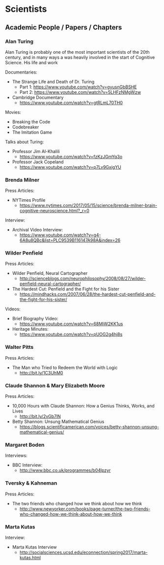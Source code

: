 # Scientists

## Academic People / Papers / Chapters

### Alan Turing

Alan Turing is probably one of the most important scientists of the 20th century, and in many ways a was heavily involved in the start of Cognitive Science. His life and work

Documentaries:
- The Strange Life and Death of Dr. Turing
    - Part 1: https://www.youtube.com/watch?v=gyusnGbBSHE
    - Part 2: https://www.youtube.com/watch?v=5LHFzNMgWzw
- Cambridge Documentary
    - https://www.youtube.com/watch?v=gtRLmL70TH0

Movies:
- Breaking the Code
- Codebreaker
- The Imitation Game

Talks about Turing:
- Professor Jim Al-Khalili
    - https://www.youtube.com/watch?v=fzKzJGmYq3o
- Professor Jack Copeland
    - https://www.youtube.com/watch?v=p7Lv9GxigYU

### Brenda Milner

Press Articles:
- NYTimes Profile
    - https://www.nytimes.com/2017/05/15/science/brenda-milner-brain-cognitive-neuroscience.html?_r=0

Interview:
- Archival Video Interview:
    - https://www.youtube.com/watch?v=g4-6A8u8QBc&list=PLC9539B116147A98A&index=26

### Wilder Penfield

Press Articles:
- Wilder Penfield, Neural Cartographer
    - http://scienceblogs.com/neurophilosophy/2008/08/27/wilder-penfield-neural-cartographer/
- The Hardest Cut: Penfield and the Fight for his Sister
    - https://mindhacks.com/2007/06/28/the-hardest-cut-penfield-and-the-fight-for-his-sister/

Videos:
- Brief Biography Video:
    - https://www.youtube.com/watch?v=68MiW2KK1us
- Heritage Minutes:
    - https://www.youtube.com/watch?v=pUOG2g4hj8s

### Walter Pitts

Press Articles:
- The Man who Tried to Redeem the World with Logic
    - http://bit.ly/1C3UhM0

### Claude Shannon & Mary Elizabeth Moore

Press Articles:
- 10,000 Hours with Claude Shannon: How a Genius Thinks, Works, and Lives
    - http://bit.ly/2vGb7lN
- Betty Shannon: Unsung Mathematical Genius
    - https://blogs.scientificamerican.com/voices/betty-shannon-unsung-mathematical-genius/

### Margaret Boden

Interviews:
- BBC Interview:
    - http://www.bbc.co.uk/programmes/b04lpzyr

### Tversky & Kahneman

Press Articles:
- The two friends who changed how we think about how we think
    - http://www.newyorker.com/books/page-turner/the-two-friends-who-changed-how-we-think-about-how-we-think

### Marta Kutas

Interview:
- Marta Kutas Interview
    - http://socialsciences.ucsd.edu/econnection/spring2017/marta-kutas.html
